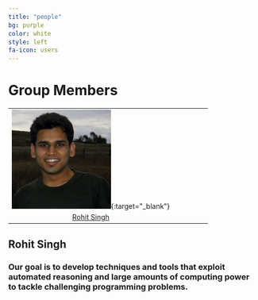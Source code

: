 ```yaml
---
title: "people"
bg: purple
color: white
style: left
fa-icon: users
---
```


<script>
var links = document.links;

for (var i = 0, linksLength = links.length; i < linksLength; i++) {
   if (links[i].hostname != window.location.hostname) {
       links[i].target = '_blank';
   } 
}
</script>

# Group Members

|   |   |   |   |   |   |
|:-:|:-:|:-:|:-:|:-:|:-:|
| [ ![Rohit Singh](/img/rohit.jpg)](http://rohitsingh.net){:target="_blank"}  | |
| [Rohit Singh](http://rohitsingh.net)| |



## Rohit Singh
### Our goal is to develop techniques and tools that exploit automated reasoning and large amounts of computing power to tackle challenging programming problems.

